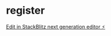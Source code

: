 # register

[Edit in StackBlitz next generation editor ⚡️](https://stackblitz.com/~/github.com/jinhuadeng/register)